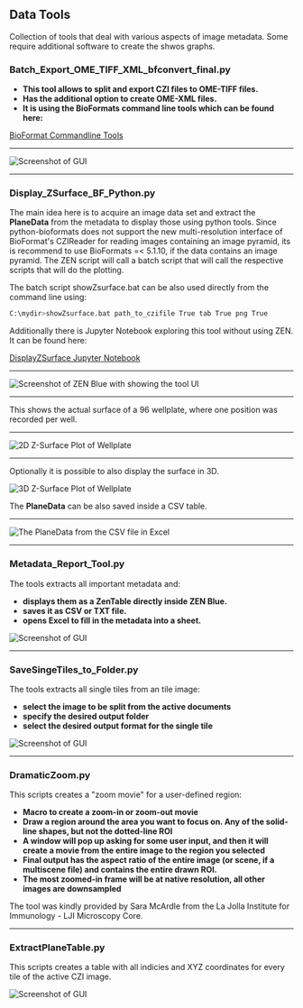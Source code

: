 ## Data Tools

Collection of tools that deal with various aspects of image metadata. Some require additional software to create the shwos graphs.

### Batch_Export_OME_TIFF_XML_bfconvert_final.py

* **This tool allows to split and export CZI files to OME-TIFF files.**
* **Has the additional option to create OME-XML files.**
* **It is using the BioFormats command line tools which can be found here:**

[BioFormat Commandline Tools](http://www.openmicroscopy.org/site/support/bio-formats5.5/users/comlinetools/index.html)

***

![Screenshot of GUI](/Images/export_bfconvert1.png)

***

### Display_ZSurface_BF_Python.py

The main idea here is to acquire an image data set and extract the **PlaneData** from the metadata to display those using python tools.
Since python-bioformats does not support the new multi-resolution interface of BioFormat's CZIReader for reading images containing an image pyramid, its is recommend to use BioFormats =< 5.1.10, if the data contains an image pyramid. The ZEN script will call a batch script that will call the respective scripts that will do the plotting.

The batch script showZsurface.bat can be also used directly from the command line using:

```bash
C:\mydir>showZsurface.bat path_to_czifile True tab True png True
```

Additionally there is Jupyter Notebook exploring this tool without using ZEN. It can be found here:

[DisplayZSurface Jupyter Notebook](https://github.com/zeiss-microscopy/OAD/blob/master/notebooks/DisplayZsurface/Display_Z-Surface_from_Image.ipynb)

***

![Screenshot of ZEN Blue with showing the tool UI](/Images/zsurface_tool1.png)

***

This shows the actual surface of a 96 wellplate, where one position was recorded per well.

***

![2D Z-Surface Plot of Wellplate](/Images/zsurface_tool2.png)

***

Optionally it is possible to also display the surface in 3D.

![3D Z-Surface Plot of Wellplate](/Images/zsurface_tool3.png)

The **PlaneData** can be also saved inside a CSV table.

***

![The PlaneData from the CSV file in Excel](/Images/zsurface_tool4.png)

***

### Metadata_Report_Tool.py

The tools extracts all important metadata and:

* **displays them as a ZenTable directly inside ZEN Blue.**
* **saves it as CSV or TXT file.**
* **opens Excel to fill in the metadata into a sheet.**

![Screenshot of GUI](/Images/MetaData_Report_Tool1.png)

***

### SaveSingeTiles_to_Folder.py

The tools extracts all single tiles from an tile image:

* **select the image to be split from the active documents**
* **specify the desired output folder**
* **select the desired output format for the single tile**

![Screenshot of GUI](/Images/extracttiles.png)


***

### DramaticZoom.py

This scripts creates a "zoom movie" for a user-defined region:

* **Macro to create a zoom-in or zoom-out movie**
* **Draw a region around the area you want to focus on. Any of the solid-line shapes, but not the dotted-line ROI**
* **A window will pop up asking for some user input, and then it will create a movie from the entire image to the region you selected**
* **Final output has the aspect ratio of the entire image (or scene, if a multiscene file) and contains the entire drawn ROI.**
* **The most zoomed-in frame will be at native resolution, all other images are downsampled**

The tool was kindly provided by Sara McArdle from the La Jolla Institute for Immunology - LJI Microscopy Core.


***

### ExtractPlaneTable.py

This scripts creates a table with all indicies and XYZ coordinates for every tile of the active CZI image.

![Screenshot of GUI](/Images/ExtractPlaneTable.png)
